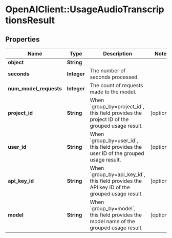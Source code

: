 # OpenAIClient::UsageAudioTranscriptionsResult

## Properties
Name | Type | Description | Notes
------------ | ------------- | ------------- | -------------
**object** | **String** |  | 
**seconds** | **Integer** | The number of seconds processed. | 
**num_model_requests** | **Integer** | The count of requests made to the model. | 
**project_id** | **String** | When &#x60;group_by&#x3D;project_id&#x60;, this field provides the project ID of the grouped usage result. | [optional] 
**user_id** | **String** | When &#x60;group_by&#x3D;user_id&#x60;, this field provides the user ID of the grouped usage result. | [optional] 
**api_key_id** | **String** | When &#x60;group_by&#x3D;api_key_id&#x60;, this field provides the API key ID of the grouped usage result. | [optional] 
**model** | **String** | When &#x60;group_by&#x3D;model&#x60;, this field provides the model name of the grouped usage result. | [optional] 

